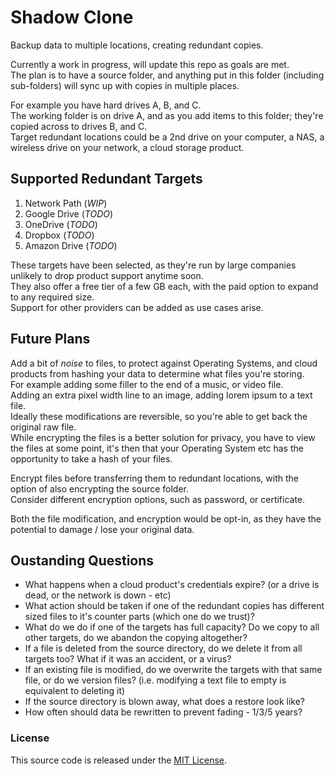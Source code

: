 # Shadow Clone
Backup data to multiple locations, creating redundant copies.

Currently a work in progress, will update this repo as goals are met.  
The plan is to have a source folder, and anything put in this folder (including sub-folders) will sync up with copies in multiple places.  

For example you have hard drives A, B, and C.  
The working folder is on drive A, and as you add items to this folder; they're copied across to drives B, and C.  
Target redundant locations could be a 2nd drive on your computer, a NAS, a wireless drive on your network, a cloud storage product.  

## Supported Redundant Targets

1. Network Path (*WIP*)
2. Google Drive (*TODO*)
3. OneDrive (*TODO*)
4. Dropbox (*TODO*)
5. Amazon Drive (*TODO*)


These targets have been selected, as they're run by large companies unlikely to drop product support anytime soon.  
They also offer a free tier of a few GB each, with the paid option to expand to any required size.  
Support for other providers can be added as use cases arise.

## Future Plans

Add a bit of *noise* to files, to protect against Operating Systems, and cloud products from hashing your data to determine what files you're storing.  
For example adding some filler to the end of a music, or video file.  
Adding an extra pixel width line to an image, adding lorem ipsum to a text file.  
Ideally these modifications are reversible, so you're able to get back the original raw file.  
While encrypting the files is a better solution for privacy, you have to view the files at some point, it's then that your Operating System etc has the opportunity to take a hash of your files.  


Encrypt files before transferring them to redundant locations, with the option of also encrypting the source folder.  
Consider different encryption options, such as password, or certificate.  


Both the file modification, and encryption would be opt-in, as they have the potential to damage / lose your original data.  


## Oustanding Questions

* What happens when a cloud product's credentials expire? (or a drive is dead, or the network is down - etc)
* What action should be taken if one of the redundant copies has different sized files to it's counter parts (which one do we trust)?
* What do we do if one of the targets has full capacity? Do we copy to all other targets, do we abandon the copying altogether?
* If a file is deleted from the source directory, do we delete it from all targets too? What if it was an accident, or a virus?
* If an existing file is modified, do we overwrite the targets with that same file, or do we version files? (i.e. modifying a text file to empty is equivalent to deleting it)
* If the source directory is blown away, what does a restore look like?
* How often should data be rewritten to prevent fading - 1/3/5 years?


### License

This source code is released under the [MIT License](./LICENSE).  